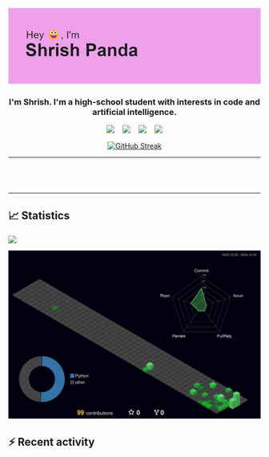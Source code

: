 ![Into image](https://github.com/The-Indian-Coder-20/The-Indian-Coder-20/blob/master/header.png?raw=true)

<h3 align="center"> I'm Shrish. I'm a high-school student with interests in code and artificial intelligence. </h1>

<p align="center">
  <img src="https://img.shields.io/badge/python-3670A0?style=for-the-badge&logo=python&logoColor=ffdd54" />&nbsp;&nbsp;&nbsp;
  <img src="https://img.shields.io/badge/Gmail-D14836?style=for-the-badge&logo=gmail&logoColor=white" />&nbsp;&nbsp;&nbsp;
  <img src="https://img.shields.io/badge/Codewars-B1361E?style=for-the-badge&logo=Codewars&logoColor=white" />&nbsp;&nbsp;&nbsp;
  <img src="https://img.shields.io/badge/Windows%2011-%230079d5.svg?style=for-the-badge&logo=Windows%2011&logoColor=white" />
</p>

<p align="center">
    <a href="https://git.io/streak-stats">
        <img src="https://streak-stats.demolab.com?user=The-Indian-Coder-20&theme=dark&exclude_days=Sun,Sat&rank_icon=github" alt="GitHub Streak">
    </a>
</p>

---

<p align="center" style="font-size: 16px; font-weight: bold; color: #FFFFFF; font-family: 'Roboto', sans-serif;">
  <a href="https://github.com/marketplace/actions/quote-readme" style="text-decoration: none; color: inherit;">
    <!--STARTS_HERE_QUOTE_README-->
    <i>❝Amazon was a hard cover book seller, but actually now sells more e-books than hard covers❞</i>
    <!--ENDS_HERE_QUOTE_README-->
  </a>
</p>

---

## 📈 Statistics

<p align="center">
  <a href="https://github.com/marketplace/actions/waka-readme">
    <!--START_SECTION:waka-->
    <!--END_SECTION:waka-->
  </a>
</p>
<a href="https://github.com/anuraghazra/github-readme-stats">
  <img height=200 align="center" src="https://github-readme-stats-s9q8-shrish-pandas-projects.vercel.app/api/top-langs/?username=The-Indian-Coder-20&layout=donut&theme=synthwave&bg_color=00000000&border_radius=6" />
</a>

![3D stats](./profile-3d-contrib/profile-night-green.svg)

## :zap: Recent activity

  <!--START_SECTION:activity-->
  <!--END_SECTION:activity-->